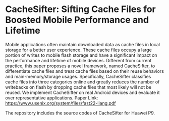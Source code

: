 # CacheSifter: Sifting Cache Files for Boosted Mobile Performance and Lifetime

Mobile applications often maintain downloaded data as cache files in local storage for a better user experience. These cache files occupy a large portion of writes to mobile flash storage and have a significant impact on the performance and lifetime of mobile devices. Different from current practice, this paper proposes a novel framework, named CacheSifter, to differentiate cache files and treat cache files based on their reuse behaviors and main-memory/storage usages. Specifically, CacheSifter classifies cache files into three categories online and greatly reduces the number of writebacks on flash by dropping cache files that most likely will not be reused. We implement CacheSifter on real Android devices and evaluate it over representative applications. Paper Link: https://www.usenix.org/system/files/fast22-liang.pdf


The repository includes the source codes of CacheSifter for Huawei P9. 
